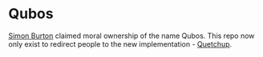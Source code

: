 # Qubos

[Simon Burton](https://arrowtheory.com/pub/) claimed moral ownership of the name Qubos. This repo now only exist to redirect people to the new implementation - [Quetchup](https://github.com/qubitserfed/Quetchup).
